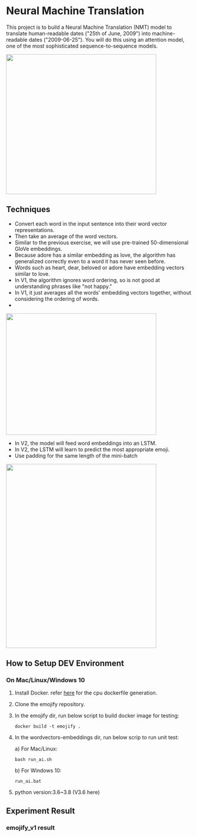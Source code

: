 # Neural Machine Translation
This project is to build a Neural Machine Translation (NMT) model to translate human-readable dates ("25th of June, 2009") 
into machine-readable dates ("2009-06-25").
You will do this using an attention model, one of the most sophisticated sequence-to-sequence models.

<img align='middle' src="docs/1.data_set.jpg" width="90%" height="380">

## Techniques
* Convert each word in the input sentence into their word vector representations.
* Then take an average of the word vectors.
* Similar to the previous exercise, we will use pre-trained 50-dimensional GloVe embeddings.
* Because adore has a similar embedding as love, the algorithm has generalized correctly even to a word it has never seen before.
* Words such as heart, dear, beloved or adore have embedding vectors similar to love.
* In V1, the algorithm ignores word ordering, so is not good at understanding phrases like "not happy."
* In V1, it just averages all the words' embedding vectors together, without considering the ordering of words.
* 
<img align='middle' src="docs/2.emo_model.jpg" width="90%" height="330">

* In V2, the model will feed word embeddings into an LSTM.
* In V2, the LSTM will learn to predict the most appropriate emoji.
* Use padding for the same length of the mini-batch

<img align='middle' src="docs/3.emojifier-v2.png" width="90%" height="500">


## How to Setup DEV Environment
### On Mac/Linux/Windows 10
1. Install Docker. refer [here](https://github.com/tensorflow/tensorflow/blob/master/tensorflow/tools/dockerfiles/dockerfiles/cpu.Dockerfile) for the cpu dockerfile generation.
2. Clone the emojify repository.
3. In the emojify dir, run below script to build docker image for testing:
    ```
    docker build -t emojify .
    ```
4. In the wordvectors-embeddings dir, run below scrip to run unit test:

    a) For Mac/Linux:
    ```
    bash run_ai.sh
    ```
    b) For Windows 10: 
    ```
    run_ai.bat
    ```
5. python version:3.6~3.8 (V3.6 here)
## Experiment Result
### emojify_v1 result
```
```
